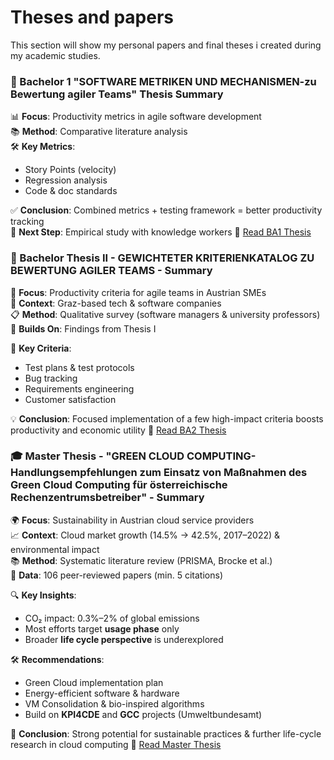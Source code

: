 # Theses and papers
This section will show my personal papers and final theses i created during my academic studies. 

### 📘 Bachelor 1 "SOFTWARE METRIKEN UND MECHANISMEN-zu Bewertung agiler Teams" Thesis Summary

📊 **Focus**: Productivity metrics in agile software development  
📚 **Method**: Comparative literature analysis  
🛠️ **Key Metrics**:  
- Story Points (velocity)  
- Regression analysis  
- Code & doc standards  

✅ **Conclusion**: Combined metrics + testing framework = better productivity tracking  
🔬 **Next Step**: Empirical study with knowledge workers
📄 [Read BA1 Thesis](./BA1_Harald_Beier.pdf)

### 📘 Bachelor Thesis II - GEWICHTETER KRITERIENKATALOG ZU BEWERTUNG AGILER TEAMS - Summary

🏢 **Focus**: Productivity criteria for agile teams in Austrian SMEs  
📍 **Context**: Graz-based tech & software companies  
📋 **Method**: Qualitative survey (software managers & university professors)  
🧩 **Builds On**: Findings from Thesis I  

🎯 **Key Criteria**:  
- Test plans & test protocols  
- Bug tracking  
- Requirements engineering  
- Customer satisfaction  

💡 **Conclusion**: Focused implementation of a few high-impact criteria boosts productivity and economic utility
📄 [Read BA2 Thesis](./BA2_Beier_Harald.pdf)

### 🎓 Master Thesis - "GREEN CLOUD COMPUTING-Handlungsempfehlungen zum Einsatz von Maßnahmen des Green Cloud Computing für österreichische Rechenzentrumsbetreiber" - Summary

🌍 **Focus**: Sustainability in Austrian cloud service providers  
📈 **Context**: Cloud market growth (14.5% → 42.5%, 2017–2022) & environmental impact  
📚 **Method**: Systematic literature review (PRISMA, Brocke et al.)  
📑 **Data**: 106 peer-reviewed papers (min. 5 citations)

🔍 **Key Insights**:  
- CO₂ impact: 0.3%–2% of global emissions  
- Most efforts target **usage phase** only  
- Broader **life cycle perspective** is underexplored  

🛠️ **Recommendations**:  
- Green Cloud implementation plan  
- Energy-efficient software & hardware  
- VM Consolidation & bio-inspired algorithms  
- Build on **KPI4CDE** and **GCC** projects (Umweltbundesamt)

📌 **Conclusion**: Strong potential for sustainable practices & further life-cycle research in cloud computing
📄 [Read Master Thesis](./MA_Beier_Harald.pdf)
